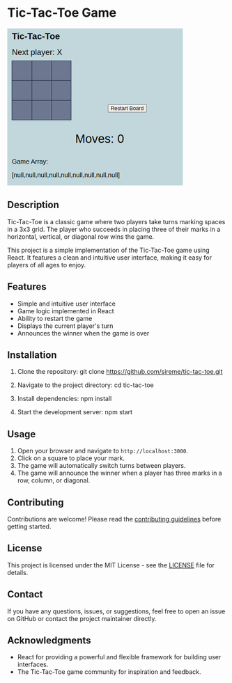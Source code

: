 # Tic-Tac-Toe Game

![Tic-Tac-Toe Game Screenshot](./tictactoe.png)

## Description

Tic-Tac-Toe is a classic game where two players take turns marking spaces in a 3x3 grid. The player who succeeds in placing three of their marks in a horizontal, vertical, or diagonal row wins the game.

This project is a simple implementation of the Tic-Tac-Toe game using React. It features a clean and intuitive user interface, making it easy for players of all ages to enjoy.

## Features

- Simple and intuitive user interface
- Game logic implemented in React
- Ability to restart the game
- Displays the current player's turn
- Announces the winner when the game is over

## Installation

1. Clone the repository:
git clone https://github.com/sireme/tic-tac-toe.git

2. Navigate to the project directory:
cd tic-tac-toe

3. Install dependencies:
npm install

4. Start the development server:
npm start


## Usage

1. Open your browser and navigate to `http://localhost:3000`.
2. Click on a square to place your mark.
3. The game will automatically switch turns between players.
4. The game will announce the winner when a player has three marks in a row, column, or diagonal.

## Contributing

Contributions are welcome! Please read the [contributing guidelines](./CONTRIBUTING.md) before getting started.

## License

This  project is licensed under the MIT License - see the [LICENSE](./LICENSE) file for details.

## Contact

If you have any questions, issues, or suggestions, feel free to open an issue on GitHub or contact the project maintainer directly.

## Acknowledgments

- React for providing a powerful and flexible framework for building user interfaces.
- The Tic-Tac-Toe game community for inspiration and feedback.
